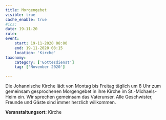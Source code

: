```yaml
---
title: Morgengebet
visible: true
cache_enable: true
#ics: 
date: 19-11-20
rule: 
event:
	start: 19-11-2020 08:00
	end: 19-11-2020 08:15
	location: 'Kirche'
taxonomy:
	category: ['Gottesdienst']
	tag: ['November 2020']

---
```

Die Johannische Kirche lädt von Montag bis Freitag täglich um 8 Uhr zum gemeinsam gesprochenen Morgengebet in ihre Kirche im St.-Michaels-Heim ein. Wir sprechen gemeinsam das Vaterunser. Alle Geschwister, Freunde und Gäste sind immer herzlich willkommen.



**Veranstaltungsort:** Kirche

